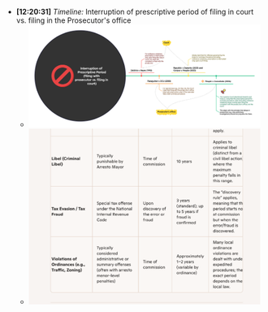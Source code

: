 - **[12:20:31]** *Timeline:* Interruption of prescriptive period of filing in court vs. filing in the Prosecutor's office
	- ![Interruption of Prescriptive Period(filing with prosecutor vs. filing in court).png](../assets/Interruption_of_Prescriptive_Period(filing_with_prosecutor_vs._filing_in_court)_1745468484277_0.png)
	- ![CleanShot 2025-04-24 at 12.20.14@2x.png](../assets/CleanShot_2025-04-24_at_12.20.14@2x_1745468434682_0.png)